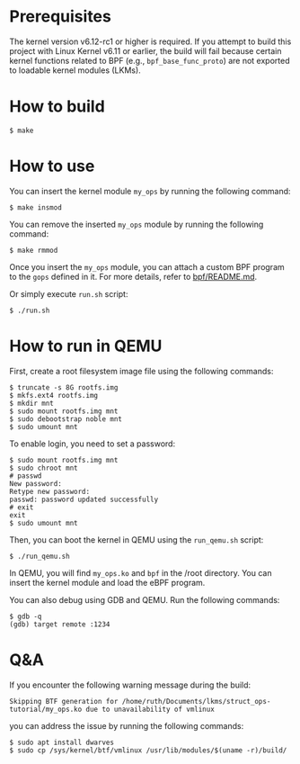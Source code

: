 # Prerequisites

The kernel version v6.12-rc1 or higher is required.
If you attempt to build this project with Linux Kernel v6.11 or earlier, the build will fail because certain kernel functions related to BPF (e.g., `bpf_base_func_proto`) are not exported to loadable kernel modules (LKMs).

# How to build

```
$ make
```

# How to use

You can insert the kernel module `my_ops` by running the following command:

```
$ make insmod
```

You can remove the inserted `my_ops` module by running the following command:

```
$ make rmmod
```

Once you insert the `my_ops` module, you can attach a custom BPF program to the `gops` defined in it. For more details, refer to [bpf/README.md](bpf/README.md).

Or simply execute `run.sh` script:
```
$ ./run.sh
```

# How to run in QEMU

First, create a root filesystem image file using the following commands:
```
$ truncate -s 8G rootfs.img
$ mkfs.ext4 rootfs.img
$ mkdir mnt
$ sudo mount rootfs.img mnt
$ sudo debootstrap noble mnt
$ sudo umount mnt
```

To enable login, you need to set a password:
```
$ sudo mount rootfs.img mnt
$ sudo chroot mnt
# passwd
New password: 
Retype new password: 
passwd: password updated successfully
# exit
exit
$ sudo umount mnt
```

Then, you can boot the kernel in QEMU using the `run_qemu.sh` script:
```
$ ./run_qemu.sh
```

In QEMU, you will find `my_ops.ko` and `bpf` in the /root directory. You can insert the kernel module and load the eBPF program.

You can also debug using GDB and QEMU. Run the following commands:

```
$ gdb -q
(gdb) target remote :1234
```

# Q&A

If you encounter the following warning message during the build:

```
Skipping BTF generation for /home/ruth/Documents/lkms/struct_ops-tutorial/my_ops.ko due to unavailability of vmlinux
```

you can address the issue by running the following commands:

```
$ sudo apt install dwarves
$ sudo cp /sys/kernel/btf/vmlinux /usr/lib/modules/$(uname -r)/build/
```
